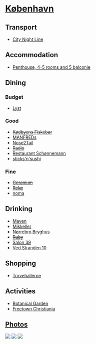 # [København](http://en.wikipedia.org/wiki/K%C3%B8benhavn)

## Transport

* [City Night Line](http://www.citynightline.de/citynightline/view/en/index.shtml)

## Accommodation

* [Penthouse, 4-5 rooms and 5 balconie](http://www.airbnb.com/rooms/443684)

## Dining

### Budget

* [Lyst](https://www.facebook.com/pages/Lyst/143845635633351)

### Good

* ~~[Kødbyens Fiskebar](http://fiskebaren.dk/en/)~~
* [MANFREDs](http://manfreds.dk/)
* [Nose2Tail](http://nose2tail.dk/)
* ~~[Radio](http://restaurantradio.dk/english.asp)~~
* [Restaurant Schønnemann](http://www.restaurantschonnemann.dk)
* [sticks'n'sushi](http://www.sushi.dk/en/)

### Fine

* ~~[Geranium](http://geranium.dk/)~~
* ~~[Relæ](http://restaurant-relae.dk/)~~
* [noma](http://noma.dk/)

## Drinking

* [Maven](http://ww.restaurantmaven.dk/)
* [Mikkeller](http://mikkeller.dk/)
* [Nørrebro Bryghus](http://noerrebrobryghus.dk/21/)
* ~~[Ruby](http://rby.dk)~~
* [Salon 39](http://www.salon39.dk)
* [Ved Stranden 10](http://www.vedstranden10.dk/)

## Shopping

* [Torvehallerne](http://www.torvehallernekbh.dk)

## Activities

* [Botanical Garden](http://botanik.snm.ku.dk/english)
* [Freetown Christiania](http://en.wikipedia.org/wiki/Freetown_Christiania)

## [Photos](http://www.flickr.com/photos/dylane/sets/72157630118292894/)

![](http://farm9.staticflickr.com/8001/7177222739_ebec12c095_m.jpg)
![](http://farm6.staticflickr.com/5341/7365567856_4d7679c20c_m.jpg)
![](http://farm9.staticflickr.com/8023/7172392173_4eaeb97afe_m.jpg)
